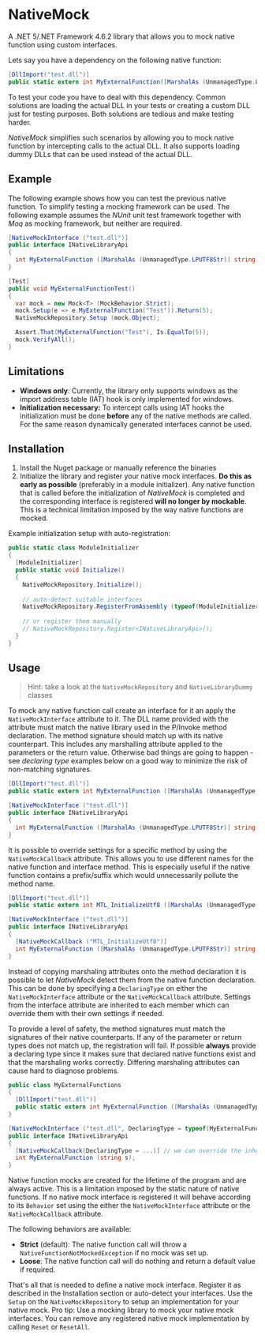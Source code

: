 # NativeMock

A .NET 5/.NET Framework 4.6.2 library that allows you to mock native function using custom interfaces.

Lets say you have a dependency on the following native function:

```c#
[DllImport("test.dll")]
public static extern int MyExternalFunction([MarshalAs (UnmanagedType.LPUTF8Str)] string s);
```

To test your code you have to deal with this dependency. Common solutions are loading the actual DLL in your tests or creating a custom DLL just for testing purposes. Both solutions are tedious and make testing harder.

*NativeMock* simplifies such scenarios by allowing you to mock native function by intercepting calls to the actual DLL. It also supports loading dummy DLLs that can be used instead of the actual DLL.

## Example

The following example shows how you can test the previous native function. To simplify testing a mocking framework can be used. The following example assumes the *NUnit* unit test framework together with *Moq* as mocking framework, but neither are required.

```c#
[NativeMockInterface ("test.dll")]
public interface INativeLibraryApi
{
  int MyExternalFunction ([MarshalAs (UnmanagedType.LPUTF8Str)] string s);
}

[Test]
public void MyExternalFunctionTest()
{
  var mock = new Mock<T> (MockBehavior.Strict);
  mock.Setup(e => e.MyExternalFunction("Test")).Return(5);
  NativeMockRepository.Setup (mock.Object);

  Assert.That(MyExternalFunction("Test"), Is.EqualTo(5));
  mock.VerifyAll();
}
```

## Limitations

- **Windows only**: Currently, the library only supports windows as the import address table (IAT) hook is only implemented for windows.
- **Initialization necessary:** To intercept calls using IAT hooks the initialization must be done **before** any of the native methods are called. For the same reason dynamically generated interfaces cannot be used.

## Installation

1. Install the Nuget package or manually reference the binaries
2. Initialize the library and register your native mock interfaces. **Do this as early as possible** (preferably in a module initializer). Any native function that is called before the initialization of *NativeMock* is completed and the corresponding interface is registered **will no longer by mockable**. This is a technical limitation imposed by the way native functions are mocked.

Example initialization setup with auto-registration:

```c#
public static class ModuleInitializer
{
  [ModuleInitializer]
  public static void Initialize()
  {
    NativeMockRepository.Initialize();
    
    // auto-detect suitable interfaces
    NativeMockRepository.RegisterFromAssembly (typeof(ModuleInitializer).Assembly);
      
    // or register them manually
    // NativeMockRepository.Register<INativeLibraryApi>();
  }
}
```

## Usage

> Hint: take a look at the `NativeMockRepository` and `NativeLibraryDummy` classes

To mock any native function call create an interface for it an apply the `NativeMockInterface` attribute to it. The DLL name provided with the attribute must match the native library used in the P/Invoke method declaration. The method signature should match up with its native counterpart. This includes any marshalling attribute applied to the parameters or the return value. Otherwise bad things are going to happen - see *declaring type* examples below on a good way to minimize the risk of non-matching signatures.

```c#
[DllImport("test.dll")]
public static extern int MyExternalFunction ([MarshalAs (UnmanagedType.LPUTF8Str)] string s);

[NativeMockInterface ("test.dll")]
public interface INativeLibraryApi
{
  int MyExternalFunction ([MarshalAs (UnmanagedType.LPUTF8Str)] string s);
}
```

It is possible to override settings for a specific method by using the `NativeMockCallback` attribute. This allows you to use different names for the native function and interface method. This is especially useful if the native function contains a prefix/suffix which would unnecessarily pollute the method name.

```c#
[DllImport("test.dll")]
public static extern int MTL_InitializeUtf8 ([MarshalAs (UnmanagedType.LPUTF8Str)] string s);

[NativeMockInterface ("test.dll")]
public interface INativeLibraryApi
{
  [NativeMockCallback ("MTL_InitializeUtf8")]
  int MyExternalFunction ([MarshalAs (UnmanagedType.LPUTF8Str)] string s);
}
```

Instead of copying marshaling attributes onto the method declaration it is possible to let *NativeMock* detect them from the native function declaration. This can be done by specifying a `DeclaringType` on either the `NativeMockInterface` attribute or the `NativeMockCallback` attribute. Settings from the interface attribute are inherited to each member which can override them with their own settings if needed. 

To provide a level of safety, the method signatures must match the signatures of their native counterparts. If any of the parameter or return types does not match up, the registration will fail. If possible **always** provide a declaring type since it makes sure that declared native functions exist and that the marshaling works correctly. Differing marshaling attributes can cause hard to diagnose problems.

```c#
public class MyExternalFunctions
{
  [DllImport("test.dll")]
  public static extern int MyExternalFunction ([MarshalAs (UnmanagedType.LPUTF8Str)] string s);
}

[NativeMockInterface ("test.dll", DeclaringType = typeof(MyExternalFunctions))]
public interface INativeLibraryApi
{
  [NativeMockCallback(DeclaringType = ...)] // we can override the inherited value
  int MyExternalFunction (string s);
}
```

Native function mocks are created for the lifetime of the program and are always active. This is a limitation imposed by the static nature of native functions. If no native mock interface is registered it will behave according to its `Behavior` set using the either the `NativeMockInterface` attribute or the `NativeMockCallback` attribute.

The following behaviors are available:

- **Strict** (default): The native function call will throw a `NativeFunctionNotMockedException` if no mock was set up.
- **Loose**: The native function call will do nothing and return a default value if required.

That's all that is needed to define a native mock interface. Register it as described in the Installation section or auto-detect your interfaces. Use the `Setup` on the `NativeMockRepository` to setup an implementation for your native mock. Pro tip: Use a mocking library to mock your native mock interfaces. You can remove any registered native mock implementation by calling `Reset` or `ResetAll`.